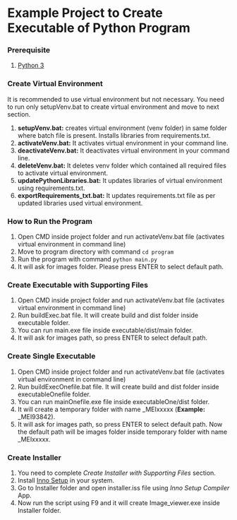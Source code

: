 # Example Project to Create Executable of Python Program
### Prerequisite
1. [Python 3](https://www.python.org/downloads/)
### Create Virtual Environment
It is recommended to use virtual environment but not necessary. You need to run only setupVenv.bat to create virtual environment and move to next section.
1. **setupVenv.bat:** creates virtual environment (venv folder) in same folder where batch file is present. Installs libraries from requirements.txt.
2. **activateVenv.bat:** It activates virtual environment in your command line.
3. **deactivateVenv.bat:** It deactivates virtual environment in your command line.
4. **deleteVenv.bat:** It deletes venv folder which contained all required files to activate virtual environment.
5. **updatePythonLibraries.bat:** It updates libraries of virtual environment using requirements.txt.
6. **exportRequirements_txt.bat:** It updates requirements.txt file as per updated libraries used virtual environment.
### How to Run the Program
1. Open CMD inside project folder and run activateVenv.bat file (activates virtual environment in command line)
2. Move to program directory with command `cd program`
3. Run the program with command `python main.py`
4. It will ask for images folder. Please press ENTER to select default path.

### Create Executable with Supporting Files
1. Open CMD inside project folder and run activateVenv.bat file (activates virtual environment in command line)
2. Run buildExec.bat file. It will create build and dist folder inside executable folder.
3. You can run main.exe file inside executable/dist/main folder.
4. It will ask for images path, so press ENTER to select default path.

### Create Single Executable
1. Open CMD inside project folder and run activateVenv.bat file (activates virtual environment in command line)
2. Run buildExecOnefile.bat file. It will create build and dist folder inside executableOnefile folder.
3. You can run mainOnefile.exe file inside executableOne/dist folder.
4. It will create a temporary folder with name _MEIxxxxx (**Example:** _MEI93842).
5. It will ask for images path, so press ENTER to select default path. Now the default path will be images folder inside temporary folder with name _MEIxxxxx.

### Create Installer
1. You need to complete *Create Installer with Supporting Files* section.
2. Install [Inno Setup](https://jrsoftware.org/isdl.php) in your system.
3. Go to Installer folder and open installer.iss file using *Inno Setup Compiler* App.
4. Now run the script using F9 and it will create Image_viewer.exe inside Installer folder.